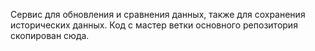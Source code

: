 Сервис для обновления и сравнения данных, также для сохранения исторических данных. Код с мастер ветки основного репозитория скопирован сюда.
